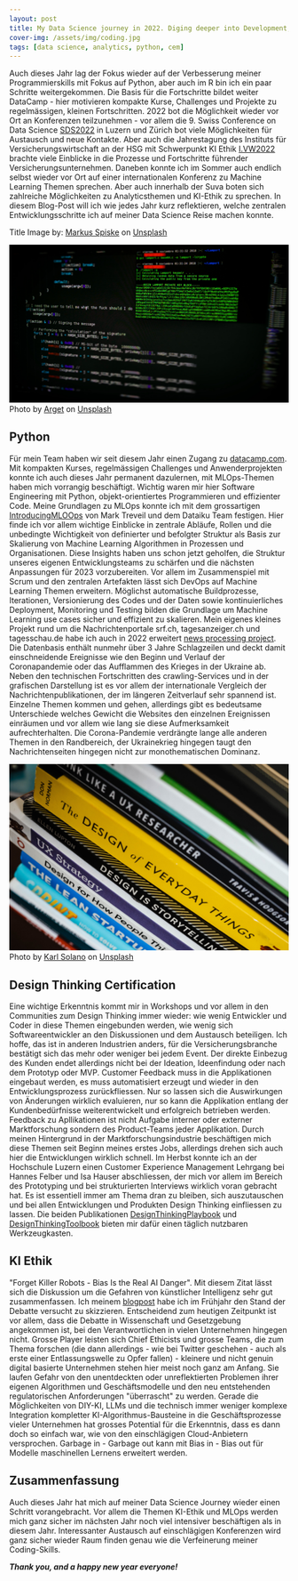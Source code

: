 ```yaml
---
layout: post
title: My Data Science journey in 2022. Diging deeper into Development, MLOps and AI Ethics. Improving my skills in Python and R.
cover-img: /assets/img/coding.jpg
tags: [data science, analytics, python, cem]
---
```


Auch dieses Jahr lag der Fokus wieder auf der Verbesserung meiner Programmierskills mit Fokus auf Python, aber auch im R bin ich ein paar Schritte weitergekommen. Die Basis für die Fortschritte bildet weiter DataCamp - hier motivieren kompakte Kurse, Challenges und Projekte zu regelmässigen, kleinen Fortschritten. 2022 bot die Möglichkeit wieder vor Ort an Konferenzen teilzunehmen - vor allem die 9. Swiss Conference on Data Science [SDS2022](https://www.sds2022.ch) in Luzern und Zürich bot viele Möglichkeiten für Austausch und neue Kontakte. Aber auch die Jahrestagung des Instituts für Versicherungswirtschaft an der HSG mit Schwerpunkt KI Ethik [I.VW2022](https://www.ivw.unisg.ch/de/events/save-the-date-i-vw-jahrestagung-ethical-ai-in-der-assekuranz/) brachte viele Einblicke in die Prozesse und Fortschritte führender Versicherungsunternehmen. Daneben konnte ich im Sommer auch endlich selbst wieder vor Ort auf einer internationalen Konferenz zu Machine Learning Themen sprechen. Aber auch innerhalb der Suva boten sich zahlreiche Möglichkeiten zu Analyticsthemen und KI-Ethik zu sprechen. In diesem Blog-Post will ich wie jedes Jahr kurz reflektieren, welche zentralen Entwicklungsschritte ich auf meiner Data Science Reise machen konnte.

Title Image by: <span><a href="https://unsplash.com/@markusspiske?utm_source=unsplash&amp;utm_medium=referral&amp;utm_content=creditCopyText">Markus Spiske</a> on <a href="https://unsplash.com/s/photos/database?utm_source=unsplash&amp;utm_medium=referral&amp;utm_content=creditCopyText">Unsplash</a></span>

![code](/assets/img/code_1.jpg)
<span>Photo by <a href="https://unsplash.com/es/@arget?utm_source=unsplash&utm_medium=referral&utm_content=creditCopyText">Arget</a> on <a href="https://unsplash.com/s/photos/hacking?utm_source=unsplash&utm_medium=referral&utm_content=creditCopyText">Unsplash</a></span>
  

## Python

Für mein Team haben wir seit diesem Jahr einen Zugang zu [datacamp.com](https://www.datacamp.com). Mit kompakten Kurses, regelmässigen Challenges und Anwenderprojekten konnte ich auch dieses Jahr permanent dazulernen, mit MLOps-Themen haben mich vorrangig beschäftigt. Wichtig waren mir hier Software Engineering mit Python, objekt-orientiertes Programmieren und effizienter Code. Meine Grundlagen zu MLOps konnte ich mit dem grossartigen [IntroducingMLOOps](https://www.oreilly.com/library/view/introducing-mlops/9781492083283/) von Mark Treveil und dem Dataiku Team festigen. Hier finde ich vor allem wichtige Einblicke in zentrale Abläufe, Rollen und die unbedingte Wichtigkeit von definierter und befolgter Struktur als Basis zur Skalierung von Machine Learning Algorithmen in Prozessen und Organisationen. Diese Insights haben uns schon jetzt geholfen, die Struktur unseres eigenen Entwicklungsteams zu schärfen und die nächsten Anpassungen für 2023 vorzubereiten. Vor allem im Zusammenspiel mit Scrum und den zentralen Artefakten lässt sich DevOps auf Machine Learning Themen erweitern. Möglichst automatische Buildprozesse, Iterationen, Versionierung des Codes und der Daten sowie kontinuierliches Deployment, Monitoring und Testing bilden die Grundlage um Machine Learning use cases sicher und effizient zu skalieren.
Mein eigenes kleines Projekt rund um die Nachrichtenportale srf.ch, tagesanzeiger.ch und tagesschau.de habe ich auch in 2022 erweitert [news processing project](https://thombauer.github.io/2022-06-20-srf_news_processing/). Die Datenbasis enthält nunmehr über 3 Jahre Schlagzeilen und deckt damit einschneidende Ereignisse wie den Beginn und Verlauf der Coronapandemie oder das Aufflammen des Krieges in der Ukraine ab. Neben den technischen Fortschritten des crawling-Services und in der grafischen Darstellung ist es vor allem der internationale Vergleich der Nachrichtenpublikationen, der im längeren Zeitverlauf sehr spannend ist. Einzelne Themen kommen und gehen, allerdings gibt es bedeutsame Unterschiede welches Gewicht die Websites den einzelnen Ereignissen einräumen und vor allem wie lang sie diese Aufmerksamkeit aufrechterhalten. Die Corona-Pandemie verdrängte lange alle anderen Themen in den Randbereich, der Ukrainekrieg hingegen taugt den Nachrichtenseiten hingegen nicht zur monothematischen Dominanz.

![CEM](/assets/img/design_thinking_1.jpg)
Photo by <a href="https://unsplash.com/@karlsolano?utm_source=unsplash&utm_medium=referral&utm_content=creditCopyText">Karl Solano</a> on <a href="https://unsplash.com/s/photos/design-thinking?utm_source=unsplash&utm_medium=referral&utm_content=creditCopyText">Unsplash</a>
  
  
## Design Thinking Certification

Eine wichtige Erkenntnis kommt mir in Workshops und vor allem in den Communities zum Design Thinking immer wieder: wie wenig Entwickler und Coder in diese Themen eingebunden werden, wie wenig sich Softwareentwickler an den Diskussionen und dem Austausch beteiligen. Ich hoffe, das ist in anderen Industrien anders, für die Versicherungsbranche bestätigt sich das mehr oder weniger bei jedem Event. Der direkte Einbezug des Kunden endet allerdings nicht bei der Ideation, Ideenfindung oder nach dem Prototyp oder MVP. Customer Feedback muss in die Applikationen eingebaut werden, es muss automatisiert erzeugt und wieder in den Entwicklungsprozess zurückfliessen. Nur so lassen sich die Auswirkungen von Änderungen wirklich evaluieren, nur so kann die Applikation entlang der Kundenbedürfnisse weiterentwickelt und erfolgreich betrieben werden. Feedback zu Apllikationen ist nicht Aufgabe interner oder externer Marktforschung sondern des Product-Teams jeder Applikation.
Durch meinen Hintergrund in der Marktforschungsindustrie beschäftigen mich diese Themen seit Beginn meines erstes Jobs, allerdings drehen sich auch hier die Entwicklungen wirklich schnell. Im Herbst konnte ich an der Hochschule Luzern einen Customer Experience Management Lehrgang bei Hannes Felber und Isa Hauser abschliessen, der mich vor allem im Bereich des Prototyping und bei strukturierten Interviews wirklich voran gebracht hat. Es ist essentiell immer am Thema dran zu bleiben, sich auszutauschen und bei allen Entwicklungen und Produkten Design Thinking einfliessen zu lassen. Die beiden Publikationen [DesignThinkingPlaybook](https://www.design-thinking-playbook.com) und [DesignThinkingToolbook](https://www.dt-toolbook.com) bieten mir dafür einen täglich nutzbaren Werkzeugkasten. 


## KI Ethik

"Forget Killer Robots - Bias Is the Real AI Danger". Mit diesem Zitat lässt sich die Diskussion um die Gefahren von künstlicher Intelligenz sehr gut zusammenfassen. Ich meinem [blogpost](https://thombauer.github.io/2022-03-22-data_ethics/) habe ich im Frühjahr den Stand der Debatte versucht zu skizzieren. Entscheidend zum heutigen Zeitpunkt ist vor allem, dass die Debatte in Wissenschaft und Gesetzgebung angekommen ist, bei den Verantwortlichen in vielen Unternehmen hingegen nicht. Grosse Player leisten sich Chief Ethicists und grosse Teams, die zum Thema forschen (die dann allerdings - wie bei Twitter geschehen - auch als erste einer Entlassungswelle zu Opfer fallen) - kleinere und nicht genuin digital basierte Unternehmen stehen hier meist noch ganz am Anfang. Sie laufen Gefahr von den unentdeckten oder unreflektierten Problemen ihrer eigenen Algorithmen und Geschäftsmodelle und den neu entstehenden regulatorischen Anforderungen "überrascht" zu werden. Gerade die Möglichkeiten von DIY-KI, LLMs und die technisch immer weniger komplexe Integration kompletter KI-Algorithmus-Bausteine in die Geschäftsprozesse vieler Unternehmen hat grosses Potential für die Erkenntnis, dass es dann doch so einfach war, wie von den einschlägigen Cloud-Anbietern versprochen. Garbage in - Garbage out kann mit Bias in - Bias out für Modelle maschinellen Lernens erweitert werden.

## Zusammenfassung

Auch dieses Jahr hat mich auf meiner Data Science Journey wieder einen Schritt vorangebracht. Vor allem die Themen KI-Ethik und MLOps werden mich ganz sicher im nächsten Jahr noch viel intensiver beschäftigen als in diesem Jahr. Interessanter Austausch auf einschlägigen Konferenzen wird ganz sicher wieder Raum finden genau wie die Verfeinerung meiner Coding-Skills.

***Thank you, and a happy new year everyone!***